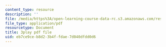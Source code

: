 ```yaml
---
content_type: resource
description: ''
file: /media/https%3A/open-learning-course-data-rc.s3.amazonaws.com/res-10-001-making-science-and-engineering-pictures-a-practical-guide-to-presenting-your-work-spring-2016/eb7ce9ceb8d23b4ffdae7d040dfdd0d6_pygr71mFnvo.pdf
file_type: application/pdf
resourcetype: Document
title: 3play pdf file
uid: eb7ce9ce-b8d2-3b4f-fdae-7d040dfdd0d6
---
```

